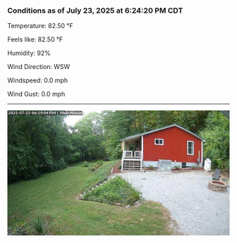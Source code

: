 ### Conditions as of July 23, 2025 at 6:24:20 PM CDT 

Temperature: 82.50 &deg;F

Feels like: 82.50 &deg;F

Humidity: 92%

Wind Direction: WSW

Windspeed: 0.0 mph

Wind Gust: 0.0 mph

---

<img src="./images/latest.jpeg"/>

